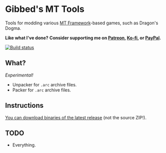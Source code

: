 # Gibbed's MT Tools

Tools for modding various [MT Framework](https://en.wikipedia.org/wiki/MT_Framework)-based games, such as Dragon's Dogma.

**Like what I've done?**
**Consider supporting me on [Patreon](https://patreon.com/gibbed), [Ko-fi](https://ko-fi.com/gibbed), or [PayPal](https://paypal.me/gibbed).**

[![Build status](https://ci.appveyor.com/api/projects/status/64d8ss6vrid0htkm/branch/master?svg=true)](https://ci.appveyor.com/project/gibbed/gibbed-mt/branch/master)

## What?

*Experimental!*

* Unpacker for `.arc` archive files.
* Packer for `.arc` archive files.

## Instructions

[You can download binaries of the latest release](https://github.com/gibbed/Gibbed.MT/releases/latest) (not the source ZIP!).

## TODO

* Everything.
